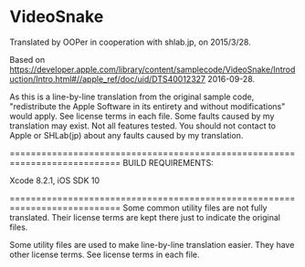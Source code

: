 # VideoSnake

Translated by OOPer in cooperation with shlab.jp, on 2015/3/28.

Based on
<https://developer.apple.com/library/content/samplecode/VideoSnake/Introduction/Intro.html#//apple_ref/doc/uid/DTS40012327>
2016-09-28.

As this is a line-by-line translation from the original sample code, "redistribute the Apple Software in its entirety and without modifications" would apply. See license terms in each file.
Some faults caused by my translation may exist. Not all features tested.
You should not contact to Apple or SHLab(jp) about any faults caused by my translation.

===========================================================================
BUILD REQUIREMENTS:

Xcode 8.2.1, iOS SDK 10

===========================================================================
Some common utility files are not fully translated. Their license terms are kept there just to indicate the original files.

Some utility files are used to make line-by-line translation easier. They have other license terms.
See license terms in each file.
